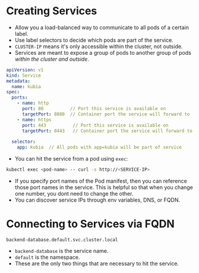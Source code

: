 # Creating Services

- Allow you a load-balanced way to communicate to all pods of a certain label.
- Use label selectors to decide which pods are part of the service.
- `CLUSTER-IP` means it's only accessible within the cluster, not outside.
- Services are meant to expose a group of pods to another group of pods _within the cluster and outside_.

```yaml
apiVersion: v1
kind: Service
metadata:
  name: kubia
spec:
  ports:
    - name: http
      port: 80          // Port this service is available on
      targetPort: 8080  // Container port the service will forward to
    - name: https
      port: 443          // Port this service is available on
      targetPort: 8443   // Container port the service will forward to
      
  selector:
    app: kubia  // All pods with app=kubia will be part of service
```

- You can hit the service from a pod using `exec`:

```bash
kubectl exec <pod-name> -- curl -s http://<SERVICE-IP>
```

- If you specify port names of the Pod manifest, then you can reference those port names  in the service. This is helpful so that when you change one number, you dont need to change the other.
- You can discover service IPs through env variables, DNS, or FQDN.

# Connecting to Services via FQDN

```
backend-database.default.svc.cluster.local
```

- `backend-database` is the service name.
- `default` is the namespace.
- These are the only two things that are necessary to hit the service.

